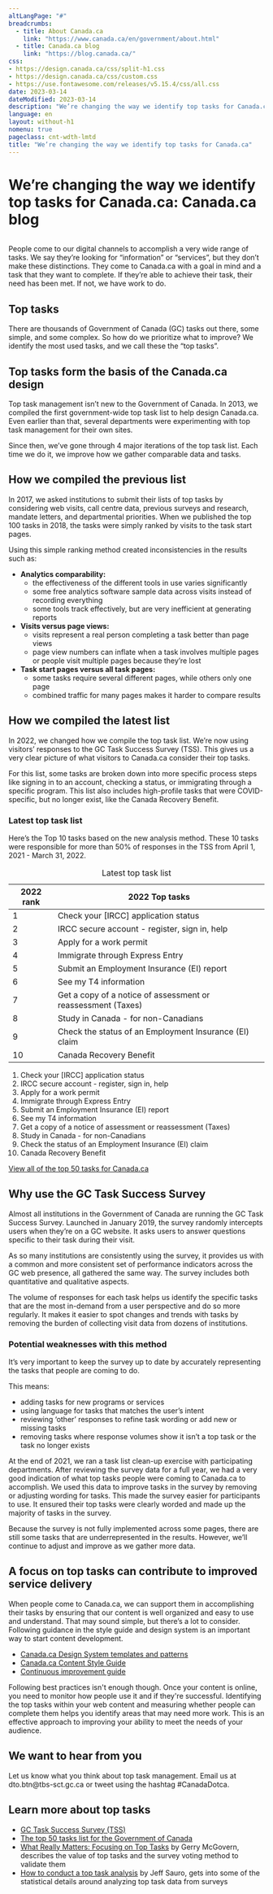 ```yaml
---
altLangPage: "#"
breadcrumbs:
  - title: About Canada.ca
    link: "https://www.canada.ca/en/government/about.html"
  - title: Canada.ca blog
    link: "https://blog.canada.ca/"    
css:
- https://design.canada.ca/css/split-h1.css
- https://design.canada.ca/css/custom.css
- https://use.fontawesome.com/releases/v5.15.4/css/all.css
date: 2023-03-14
dateModified: 2023-03-14
description: "We’re changing the way we identify top tasks for Canada.ca"
language: en
layout: without-h1
nomenu: true
pageclass: cnt-wdth-lmtd
title: "We’re changing the way we identify top tasks for Canada.ca"
---
```

<h1 property="name" id="wb-cont" dir="ltr"><span class="stacked"><span>We’re changing the way we identify top tasks for Canada.ca</span>: <span>Canada.ca blog</span></span></h1>
<div class="row">
  <div class="col-md-8"><img src="./images/blog.png" class="img-responsive" alt="" /></div>
</div>
<p>People come to our digital channels to accomplish a very wide range of tasks. We say they’re looking for “information” or “services”, but they don’t make these distinctions. They come to Canada.ca with a goal in mind and a task that they want to complete. If they’re able to achieve their task, their need has been met. If not, we have work to do.</p>
<h2>Top tasks</h2>
<p>There are thousands of Government of Canada (GC) tasks out there, some simple, and some complex. So how do we prioritize what to improve? We identify the most used tasks, and we call these the “top tasks”.</p>
<h2>Top tasks form the basis of the Canada.ca design</h2>
<p>Top task management isn’t new to the Government of Canada. In 2013, we compiled the first government-wide top task list to help design Canada.ca. Even earlier than that, several departments were experimenting with top task management for their own sites.</p>
<p>Since then, we’ve gone through 4 major iterations of the top task list. Each time we do it, we improve how we gather comparable data and tasks.</p>
<h2>How we compiled the previous list</h2>
<p>In 2017, we asked institutions to submit their lists of top tasks by considering web visits, call centre data, previous surveys and research, mandate letters, and departmental priorities.  When we published the top 100 tasks in 2018, the tasks were simply ranked by visits to the task start pages.</p>
<p>Using this simple ranking method created inconsistencies in the results such as:</p>
<ul>
  <li><strong>Analytics comparability:</strong>
    <ul>
      <li>the effectiveness of the different tools in use varies significantly</li>
      <li>some free analytics software sample data across visits instead of recording everything</li>
      <li>some tools track effectively, but are very inefficient at generating reports</li>
    </ul>
  </li>
  <li><strong>Visits versus page views:</strong>
    <ul>
      <li>visits represent a real person completing a task better than page views</li>
      <li>page view numbers can inflate when a task involves multiple pages or people visit multiple pages because they’re lost</li>
    </ul>
  </li>
  <li><strong>Task start pages versus all task pages:</strong>
    <ul>
      <li>some tasks require several different pages, while others only one page</li>
      <li>combined traffic for many pages makes it harder to compare results</li>
    </ul>
  </li>
</ul>
<h2>How we compiled the latest list</h2>
<p>In 2022, we changed how we compile the top task list. We’re now using visitors’ responses to the GC Task Success Survey (TSS).  This gives us a very clear picture of what visitors to Canada.ca consider their top tasks.</p>
<p>For this list, some tasks are broken down into more specific process steps like signing in to an account, checking a status, or immigrating through a specific program. This list also includes high-profile tasks that were COVID-specific, but no longer exist, like the Canada Recovery Benefit.</p>
<h3>Latest top task list</h3>
<p>Here’s the Top 10 tasks based on the new analysis method. These 10 tasks were responsible for more than 50% of responses in the TSS from April 1, 2021 - March 31, 2022.</p>
<table class="table table-bordered">
  <caption class="wb-inv">
  Latest top task list
  </caption>
  <thead>
    <tr>
      <th class="col-md-2">2022 rank</th>
      <th class="col-md-10">2022 Top tasks</th>
    </tr>
  </thead>
  <tbody>
    <tr>
      <td>1</td>
      <td>Check your [IRCC] application status</td>
    </tr>
    <tr>
      <td>2</td>
      <td>IRCC secure account - register, sign in, help</td>
    </tr>
    <tr>
      <td>3</td>
      <td>Apply for a work permit</td>
    </tr>
    <tr>
      <td>4</td>
      <td>Immigrate through Express Entry</td>
    </tr>
    <tr>
      <td>5</td>
      <td>Submit an Employment Insurance (EI) report</td>
    </tr>
    <tr>
      <td>6</td>
      <td>See my T4 information</td>
    </tr>
    <tr>
      <td>7</td>
      <td>Get a copy of a notice of assessment or reassessment (Taxes)</td>
    </tr>
    <tr>
      <td>8</td>
      <td>Study in Canada - for non-Canadians</td>
    </tr>
    <tr>
      <td>9</td>
      <td>Check the status of an Employment Insurance (EI) claim</td>
    </tr>
    <tr>
      <td>10</td>
      <td>Canada Recovery Benefit</td>
    </tr>
  </tbody>
</table>
<ol>
  <li>Check your [IRCC] application status</li>
  <li>IRCC secure account - register, sign in, help</li>
  <li>Apply for a work permit</li>
  <li>Immigrate through Express Entry</li>
  <li>Submit an Employment Insurance (EI) report</li>
  <li>See my T4 information</li>
  <li>Get a copy of a notice of assessment or reassessment (Taxes)</li>
  <li>Study in Canada - for non-Canadians</li>
  <li>Check the status of an Employment Insurance (EI) claim</li>
  <li>Canada Recovery Benefit</li>
</ol>
<p><a href="https://www.canada.ca/en/government/about/top-tasks-for-canada-ca.html">View all of the top 50 tasks for Canada.ca</a></p>
<h2>Why use the GC Task Success Survey</h2>
<p>Almost all institutions in the Government of Canada are running the GC Task Success Survey. Launched in January 2019, the survey randomly intercepts users when they’re on a GC website. It asks users to answer questions specific to their task during their visit.</p>
<p>As so many institutions are consistently using the survey, it provides us with a common and more consistent set of performance indicators across the GC web presence, all gathered the same way. The survey includes both quantitative and qualitative aspects.</p>
<p>The volume of responses for each task helps us identify the specific tasks that are the most in-demand from a user perspective and do so more regularly.  It makes it easier to spot changes and trends with tasks by removing the burden of collecting visit data from dozens of institutions.</p>
<h3>Potential weaknesses with this method</h3>
<p>It’s very important to keep the survey up to date by accurately representing the tasks that people are coming to do.</p>
<p>This means:</p>
<ul>
  <li>adding tasks for new programs or services</li>
  <li>using language for tasks that matches the user’s intent</li>
  <li>reviewing ‘other’ responses to refine task wording or add new or missing tasks</li>
  <li>removing tasks where response volumes show it isn’t a top task or the task no longer exists</li>
</ul>
<p>At the end of 2021, we ran a task list clean-up exercise with participating departments. After reviewing the survey data for a full year, we had a very good indication of what top tasks people were coming to Canada.ca to accomplish. We used this data to improve tasks in the survey by removing or adjusting wording for tasks.  This made the survey easier for participants to use. It ensured their top tasks were clearly worded and made up the majority of tasks in the survey.</p>
<p>Because the survey is not fully implemented across some pages, there are still some tasks that are underrepresented in the results. However, we’ll continue to adjust and improve as we gather more data.</p>
<h2>A focus on top tasks can contribute to improved service delivery</h2>
<p>When people come to Canada.ca, we can support them in accomplishing their tasks by ensuring that our content is well organized and easy to use and understand. That may sound simple, but there’s a lot to consider. Following guidance in the style guide and design system is an important way to start content development.</p>
<ul>
  <li><a href="https://www.canada.ca/en/government/about/design-system/pattern-library.html">Canada.ca Design System templates and patterns</a></li>
  <li><a href="https://www.canada.ca/en/treasury-board-secretariat/services/government-communications/canada-content-style-guide.html">Canada.ca Content Style Guide</a></li>
  <li><a href="https://design.canada.ca/continuous-improvement.html">Continuous improvement guide</a></li>
</ul>
<p>Following best practices isn't enough though. Once your content is online, you need to monitor how people use it and if they're successful. Identifying the top tasks within your web content and measuring whether people can complete them helps you identify areas that may need more work. This is an effective approach to improving your ability to meet the needs of your audience.</p>
<h2>We want to hear from you</h2>
<p>Let us know what you think about top task management. Email us at dto.btn@tbs-sct.gc.ca or tweet using the hashtag #CanadaDotca.</p>
<h2>Learn more about top tasks</h2>
<ul>
  <li><a href="https://design.canada.ca/continuous-improvement/monitoring/GCTSS.html">GC Task Success Survey (TSS)</a></li>
  <li><a href="https://www.canada.ca/en/government/about/top-tasks-for-canada-ca.html">The top 50 tasks list for the Government of Canada</a></li>
  <li><a href="https://alistapart.com/article/what-really-matters-focusing-on-top-tasks">What Really Matters: Focusing on Top Tasks</a> by Gerry McGovern, describes the value of top tasks and the survey voting method to validate them</li>
  <li><a href="https://measuringu.com/top-tasks/">How to conduct a top task analysis</a> by Jeff Sauro, gets into some of the statistical details around analyzing top task data from surveys</li>
</ul>
